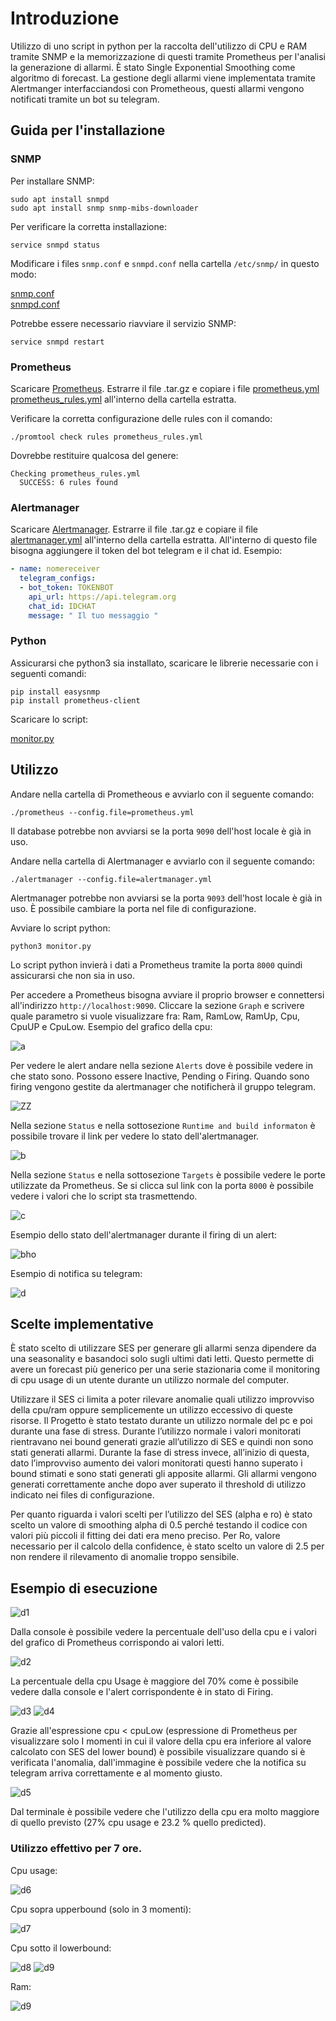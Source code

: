 # Introduzione
Utilizzo di uno script in python per la raccolta dell'utilizzo di CPU e RAM tramite SNMP e la memorizzazione di questi tramite Prometheus per l'analisi la generazione di allarmi. È stato Single Exponential Smoothing come algoritmo di forecast. La gestione degli allarmi viene implementata tramite Alertmanger interfacciandosi con Prometheous, questi allarmi vengono notificati tramite un bot su telegram.  
## Guida per l'installazione 
### SNMP

Per installare SNMP:
```Ubuntu
sudo apt install snmpd
sudo apt install snmp snmp-mibs-downloader
```
Per verificare la corretta installazione:
```Ubuntu
service snmpd status
```
Modificare i files `snmp.conf` e `snmpd.conf` nella cartella `/etc/snmp/` in questo modo:

[snmp.conf](/SNMP/snmp.conf)   
[snmpd.conf](/SNMP/snmpd.conf)

Potrebbe essere necessario riavviare il servizio SNMP:
```Ubuntu
service snmpd restart
```
### Prometheus

Scaricare [Prometheus](https://prometheus.io/download/). Estrarre il file .tar.gz e copiare i file [prometheus.yml](/PROMETHEUS/prometheus.yml) [prometheus_rules.yml](/PROMETHEUS/prometheus_rules.yml) all'interno della cartella estratta.

Verificare la corretta configurazione delle rules con il comando:

```Ubuntu
./promtool check rules prometheus_rules.yml
```

Dovrebbe restituire qualcosa del genere:


```Ubuntu
Checking prometheus_rules.yml
  SUCCESS: 6 rules found
```

### Alertmanager

Scaricare [Alertmanager](https://prometheus.io/docs/alerting/latest/overview/). Estrarre il file .tar.gz e copiare il file [alertmanager.yml](/ALERTMANAGER/alertmanager.yml) all'interno della cartella estratta. All'interno di questo file bisogna aggiungere il token del bot telegram e il chat id. Esempio:

```yml
- name: nomereceiver
  telegram_configs:
  - bot_token: TOKENBOT
    api_url: https://api.telegram.org
    chat_id: IDCHAT
    message: " Il tuo messaggio "
```

### Python

Assicurarsi che python3 sia installato, scaricare le librerie necessarie con i seguenti comandi:

```Ubuntu
pip install easysnmp
pip install prometheus-client
```

Scaricare lo script:

[monitor.py](/PYTHON/monitor.py)

## Utilizzo

Andare nella cartella di Prometheous e avviarlo con il seguente comando:

```Ubuntu
./prometheus --config.file=prometheus.yml
```

Il database potrebbe non avviarsi se la porta `9090` dell'host locale è già in uso.

Andare nella cartella di Alertmanager e avviarlo con il seguente comando:

```Ubuntu
./alertmanager --config.file=alertmanager.yml
```

Alertmanager potrebbe non avviarsi se la porta `9093` dell'host locale è già in uso. È possibile cambiare la porta nel file di configurazione.

Avviare lo script python:

```Ubuntu
python3 monitor.py
```
Lo script python invierà i dati a Prometheus tramite la porta `8000` quindi assicurarsi che non sia in uso.

Per accedere a Prometheus bisogna avviare il proprio browser e connettersi all'indirizzo `http://localhost:9090`. Cliccare la sezione `Graph` e scrivere quale parametro si vuole visualizzare fra: Ram, RamLow, RamUp, Cpu, CpuUP e CpuLow. Esempio del grafico della cpu:

![a](https://i.imgur.com/GvylvgR.png)

Per vedere le alert andare nella sezione `Alerts` dove è possibile vedere in che stato sono. Possono essere Inactive, Pending o Firing. Quando sono firing vengono gestite da alertmanager che notificherà il gruppo telegram. 

![ZZ](https://i.imgur.com/a0iGb2E.png)

Nella sezione `Status` e nella sottosezione `Runtime and build informaton` è possibile trovare il link per vedere lo stato dell'alertmanager.

![b](https://i.imgur.com/XBRlaZV.png)

Nella sezione `Status` e nella sottosezione `Targets` è possibile vedere le porte utilizzate da Prometheus. Se si clicca sul link con la porta `8000` è possibile vedere i valori che lo script sta trasmettendo.

![c](https://i.imgur.com/PgzWLq2.png)

Esempio dello stato dell'alertmanager durante il firing di un alert:

![bho](https://i.imgur.com/FHk4VB1.png)

Esempio di notifica su telegram:

![d](https://i.imgur.com/Bi8VorV.png)

## Scelte implementative 

È stato scelto di utilizzare SES per generare gli allarmi senza dipendere da una seasonality e basandoci solo sugli ultimi dati letti. Questo permette di avere un forecast più generico per una serie stazionaria come il monitoring di cpu usage di un utente durante un utilizzo normale del computer.

Utilizzare il SES ci limita a poter rilevare anomalie quali utilizzo improvviso della cpu/ram oppure semplicemente un utilizzo eccessivo di queste risorse. 
Il Progetto è stato testato durante un utilizzo normale del pc e poi durante una fase di stress. Durante l’utilizzo normale i valori monitorati rientravano nei bound generati grazie all’utilizzo di SES e quindi non sono stati generati allarmi. Durante la fase di stress invece, all’inizio di questa, dato l’improvviso aumento dei valori monitorati questi hanno superato i bound stimati e sono stati generati gli apposite allarmi. Gli allarmi vengono generati correttamente anche dopo aver superato il threshold di utilizzo indicato nei files di configurazione.

Per quanto riguarda i valori scelti per l’utilizzo del SES (alpha e ro) è stato scelto un valore di smoothing alpha di 0.5 perché testando il codice con valori più piccoli il fitting dei dati era meno preciso. Per Ro, valore necessario per il calcolo della confidence, è stato scelto un valore di 2.5 per non rendere il rilevamento di anomalie troppo sensibile.

## Esempio di esecuzione

![d1](https://i.imgur.com/VzKgX4V.png)

Dalla console è possibile vedere la percentuale dell'uso della cpu e i valori del grafico di Prometheus corrispondo ai valori letti.

![d2](https://i.imgur.com/0gKy2kZ.png)

La percentuale della cpu Usage è maggiore del 70% come è possibile vedere dalla console e l'alert corrispondente è in stato di Firing.

![d3](https://i.imgur.com/hh9NkgF.png)
![d4](https://i.imgur.com/Q8zP2xn.png)

Grazie all'espressione cpu < cpuLow (espressione di Prometheus per visualizzare solo I momenti in cui il valore della cpu era inferiore al valore calcolato con SES del lower bound) è possibile visualizzare quando si è verificata l'anomalia, dall'immagine è possibile vedere che la notifica su telegram arriva correttamente e al momento giusto.

![d5](https://i.imgur.com/tp5mCMu.png)

Dal terminale è possibile vedere che l'utilizzo della cpu era molto maggiore di quello previsto (27% cpu usage e 23.2 % quello predicted). 


### Utilizzo effettivo per 7 ore.

Cpu usage:

![d6](https://i.imgur.com/MNNOgjF.png)

Cpu sopra upperbound (solo in 3 momenti):

![d7](https://i.imgur.com/1OtLR2G.png)

Cpu sotto il lowerbound:

![d8](https://i.imgur.com/4GVoMiE.png)
![d9](https://i.imgur.com/wr7QUWX.png)

Ram:

![d9](https://i.imgur.com/GIgxXTH.png)
